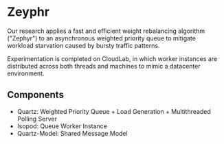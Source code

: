 # Zeyphr

Our research applies a fast and efficient weight rebalancing algorithm ("Zephyr") to an asynchronous weighted priority queue to mitigate workload starvation caused by bursty traffic patterns.

Experimentation is completed on CloudLab, in which worker instances are distributed across both threads and machines to mimic a datacenter environment.

## Components

- Quartz: Weighted Priority Queue + Load Generation + Multithreaded Polling Server
- Isopod: Queue Worker Instance
- Quartz-Model: Shared Message Model
